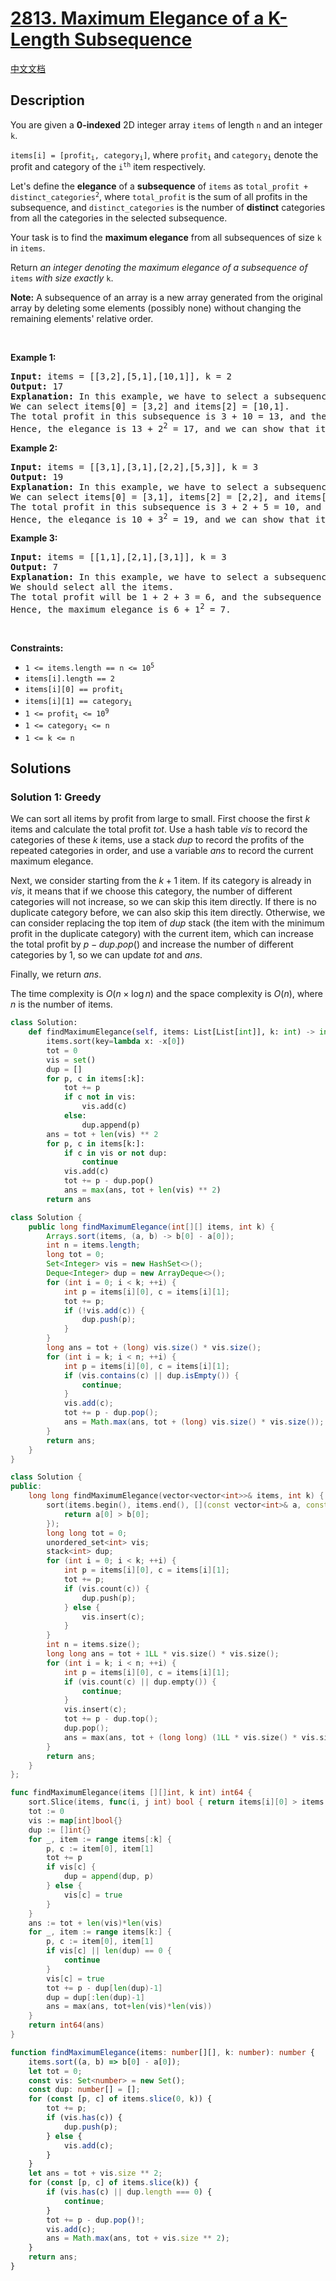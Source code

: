 # [2813. Maximum Elegance of a K-Length Subsequence](https://leetcode.com/problems/maximum-elegance-of-a-k-length-subsequence)

[中文文档](./solution/2800-2899/2813.Maximum%20Elegance%20of%20a%20K-Length%20Subsequence/README.md)

<!-- tags:Greedy,Array,Hash Table,Sorting,Heap (Priority Queue) -->

## Description

<p>You are given a <strong>0-indexed</strong> 2D integer array <code>items</code> of length <code>n</code> and an integer <code>k</code>.</p>

<p><code>items[i] = [profit<sub>i</sub>, category<sub>i</sub>]</code>, where <code>profit<sub>i</sub></code> and <code>category<sub>i</sub></code> denote the profit and category of the <code>i<sup>th</sup></code> item respectively.</p>

<p>Let&#39;s define the <strong>elegance</strong> of a <strong>subsequence</strong> of <code>items</code> as <code>total_profit + distinct_categories<sup>2</sup></code>, where <code>total_profit</code> is the sum of all profits in the subsequence, and <code>distinct_categories</code> is the number of <strong>distinct</strong> categories from all the categories in the selected subsequence.</p>

<p>Your task is to find the <strong>maximum elegance</strong> from all subsequences of size <code>k</code> in <code>items</code>.</p>

<p>Return <em>an integer denoting the maximum elegance of a subsequence of </em><code>items</code><em> with size exactly </em><code>k</code>.</p>

<p><strong>Note:</strong> A subsequence of an array is a new array generated from the original array by deleting some elements (possibly none) without changing the remaining elements&#39; relative order.</p>

<p>&nbsp;</p>
<p><strong class="example">Example 1:</strong></p>

<pre>
<strong>Input:</strong> items = [[3,2],[5,1],[10,1]], k = 2
<strong>Output:</strong> 17
<strong>Explanation: </strong>In this example, we have to select a subsequence of size 2.
We can select items[0] = [3,2] and items[2] = [10,1].
The total profit in this subsequence is 3 + 10 = 13, and the subsequence contains 2 distinct categories [2,1].
Hence, the elegance is 13 + 2<sup>2</sup> = 17, and we can show that it is the maximum achievable elegance. 
</pre>

<p><strong class="example">Example 2:</strong></p>

<pre>
<strong>Input:</strong> items = [[3,1],[3,1],[2,2],[5,3]], k = 3
<strong>Output:</strong> 19
<strong>Explanation:</strong> In this example, we have to select a subsequence of size 3. 
We can select items[0] = [3,1], items[2] = [2,2], and items[3] = [5,3]. 
The total profit in this subsequence is 3 + 2 + 5 = 10, and the subsequence contains 3 distinct categories [1,2,3]. 
Hence, the elegance is 10 + 3<sup>2</sup> = 19, and we can show that it is the maximum achievable elegance.</pre>

<p><strong class="example">Example 3:</strong></p>

<pre>
<strong>Input:</strong> items = [[1,1],[2,1],[3,1]], k = 3
<strong>Output:</strong> 7
<strong>Explanation:</strong> In this example, we have to select a subsequence of size 3. 
We should select all the items. 
The total profit will be 1 + 2 + 3 = 6, and the subsequence contains 1 distinct category [1]. 
Hence, the maximum elegance is 6 + 1<sup>2</sup> = 7.  </pre>

<p>&nbsp;</p>
<p><strong>Constraints:</strong></p>

<ul>
	<li><code>1 &lt;= items.length == n &lt;= 10<sup>5</sup></code></li>
	<li><code>items[i].length == 2</code></li>
	<li><code>items[i][0] == profit<sub>i</sub></code></li>
	<li><code>items[i][1] == category<sub>i</sub></code></li>
	<li><code>1 &lt;= profit<sub>i</sub> &lt;= 10<sup>9</sup></code></li>
	<li><code>1 &lt;= category<sub>i</sub> &lt;= n </code></li>
	<li><code>1 &lt;= k &lt;= n</code></li>
</ul>

## Solutions

### Solution 1: Greedy

We can sort all items by profit from large to small. First choose the first $k$ items and calculate the total profit $tot$. Use a hash table $vis$ to record the categories of these $k$ items, use a stack $dup$ to record the profits of the repeated categories in order, and use a variable $ans$ to record the current maximum elegance.

Next, we consider starting from the $k+1$ item. If its category is already in $vis$, it means that if we choose this category, the number of different categories will not increase, so we can skip this item directly. If there is no duplicate category before, we can also skip this item directly. Otherwise, we can consider replacing the top item of $dup$ stack (the item with the minimum profit in the duplicate category) with the current item, which can increase the total profit by $p - dup.pop()$ and increase the number of different categories by $1$, so we can update $tot$ and $ans$.

Finally, we return $ans$.

The time complexity is $O(n \times \log n)$ and the space complexity is $O(n)$, where $n$ is the number of items.

<!-- tabs:start -->

```python
class Solution:
    def findMaximumElegance(self, items: List[List[int]], k: int) -> int:
        items.sort(key=lambda x: -x[0])
        tot = 0
        vis = set()
        dup = []
        for p, c in items[:k]:
            tot += p
            if c not in vis:
                vis.add(c)
            else:
                dup.append(p)
        ans = tot + len(vis) ** 2
        for p, c in items[k:]:
            if c in vis or not dup:
                continue
            vis.add(c)
            tot += p - dup.pop()
            ans = max(ans, tot + len(vis) ** 2)
        return ans
```

```java
class Solution {
    public long findMaximumElegance(int[][] items, int k) {
        Arrays.sort(items, (a, b) -> b[0] - a[0]);
        int n = items.length;
        long tot = 0;
        Set<Integer> vis = new HashSet<>();
        Deque<Integer> dup = new ArrayDeque<>();
        for (int i = 0; i < k; ++i) {
            int p = items[i][0], c = items[i][1];
            tot += p;
            if (!vis.add(c)) {
                dup.push(p);
            }
        }
        long ans = tot + (long) vis.size() * vis.size();
        for (int i = k; i < n; ++i) {
            int p = items[i][0], c = items[i][1];
            if (vis.contains(c) || dup.isEmpty()) {
                continue;
            }
            vis.add(c);
            tot += p - dup.pop();
            ans = Math.max(ans, tot + (long) vis.size() * vis.size());
        }
        return ans;
    }
}
```

```cpp
class Solution {
public:
    long long findMaximumElegance(vector<vector<int>>& items, int k) {
        sort(items.begin(), items.end(), [](const vector<int>& a, const vector<int>& b) {
            return a[0] > b[0];
        });
        long long tot = 0;
        unordered_set<int> vis;
        stack<int> dup;
        for (int i = 0; i < k; ++i) {
            int p = items[i][0], c = items[i][1];
            tot += p;
            if (vis.count(c)) {
                dup.push(p);
            } else {
                vis.insert(c);
            }
        }
        int n = items.size();
        long long ans = tot + 1LL * vis.size() * vis.size();
        for (int i = k; i < n; ++i) {
            int p = items[i][0], c = items[i][1];
            if (vis.count(c) || dup.empty()) {
                continue;
            }
            vis.insert(c);
            tot += p - dup.top();
            dup.pop();
            ans = max(ans, tot + (long long) (1LL * vis.size() * vis.size()));
        }
        return ans;
    }
};
```

```go
func findMaximumElegance(items [][]int, k int) int64 {
	sort.Slice(items, func(i, j int) bool { return items[i][0] > items[j][0] })
	tot := 0
	vis := map[int]bool{}
	dup := []int{}
	for _, item := range items[:k] {
		p, c := item[0], item[1]
		tot += p
		if vis[c] {
			dup = append(dup, p)
		} else {
			vis[c] = true
		}
	}
	ans := tot + len(vis)*len(vis)
	for _, item := range items[k:] {
		p, c := item[0], item[1]
		if vis[c] || len(dup) == 0 {
			continue
		}
		vis[c] = true
		tot += p - dup[len(dup)-1]
		dup = dup[:len(dup)-1]
		ans = max(ans, tot+len(vis)*len(vis))
	}
	return int64(ans)
}
```

```ts
function findMaximumElegance(items: number[][], k: number): number {
    items.sort((a, b) => b[0] - a[0]);
    let tot = 0;
    const vis: Set<number> = new Set();
    const dup: number[] = [];
    for (const [p, c] of items.slice(0, k)) {
        tot += p;
        if (vis.has(c)) {
            dup.push(p);
        } else {
            vis.add(c);
        }
    }
    let ans = tot + vis.size ** 2;
    for (const [p, c] of items.slice(k)) {
        if (vis.has(c) || dup.length === 0) {
            continue;
        }
        tot += p - dup.pop()!;
        vis.add(c);
        ans = Math.max(ans, tot + vis.size ** 2);
    }
    return ans;
}
```

<!-- tabs:end -->

<!-- end -->
